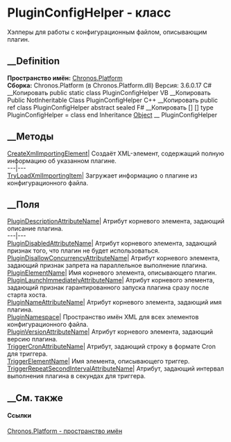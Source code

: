 # PluginConfigHelper - класс
Хэлперы для работы с конфигурационным файлом, описывающим плагин.
## __Definition
 **Пространство имён:** [Chronos.Platform](N_Chronos_Platform.htm)  
 **Сборка:** Chronos.Platform (в Chronos.Platform.dll) Версия: 3.6.0.17
C# __Копировать
     public static class PluginConfigHelper
VB __Копировать
     Public NotInheritable Class PluginConfigHelper
C++ __Копировать
     public ref class PluginConfigHelper abstract sealed
F# __Копировать
     [<AbstractClassAttribute>]
    [<SealedAttribute>]
    type PluginConfigHelper = class end
Inheritance
    [Object](https://learn.microsoft.com/dotnet/api/system.object) __ PluginConfigHelper
##  __Методы
[CreateXmlImportingElement](M_Chronos_Platform_PluginConfigHelper_CreateXmlImportingElement.htm)|
Создаёт XML-элемент, содержащий полную информацию об указанном плагине.  
---|---  
[TryLoadXmlImportingItem](M_Chronos_Platform_PluginConfigHelper_TryLoadXmlImportingItem.htm)|
Загружает информацию о плагине из конфигурационного файла.  
## __Поля
[PluginDescriptionAttributeName](F_Chronos_Platform_PluginConfigHelper_PluginDescriptionAttributeName.htm)|
Атрибут корневого элемента, задающий описание плагина.  
---|---  
[PluginDisabledAttributeName](F_Chronos_Platform_PluginConfigHelper_PluginDisabledAttributeName.htm)|
Атрибут корневого элемента, задающий признак того, что плагин не будет
использоваться.  
[PluginDisallowConcurrencyAttributeName](F_Chronos_Platform_PluginConfigHelper_PluginDisallowConcurrencyAttributeName.htm)|
Атрибут корневого элемента, задающий признак запрета на параллельное
выполнение плагина.  
[PluginElementName](F_Chronos_Platform_PluginConfigHelper_PluginElementName.htm)|
Имя корневого элемента, описывающего плагин.  
[PluginLaunchImmediatelyAttributeName](F_Chronos_Platform_PluginConfigHelper_PluginLaunchImmediatelyAttributeName.htm)|
Атрибут корневого элемента, задающий признак гарантированного запуска плагина
сразу после старта хоста.  
[PluginNameAttributeName](F_Chronos_Platform_PluginConfigHelper_PluginNameAttributeName.htm)|
Атрибут корневого элемента, задающий имя плагина.  
[PluginNamespace](F_Chronos_Platform_PluginConfigHelper_PluginNamespace.htm)|
Пространство имён XML для всех элементов конфигурационного файла.  
[PluginVersionAttributeName](F_Chronos_Platform_PluginConfigHelper_PluginVersionAttributeName.htm)|
Атрибут корневого элемента, задающий версию плагина.  
[TriggerCronAttributeName](F_Chronos_Platform_PluginConfigHelper_TriggerCronAttributeName.htm)|
Атрибут, задающий строку в формате Cron для триггера.  
[TriggerElementName](F_Chronos_Platform_PluginConfigHelper_TriggerElementName.htm)|
Имя элемента, описывающего триггер.  
[TriggerRepeatSecondIntervalAttributeName](F_Chronos_Platform_PluginConfigHelper_TriggerRepeatSecondIntervalAttributeName.htm)|
Атрибут, задающий интервал выполнения плагина в секундах для триггера.  
## __См. также
#### Ссылки
[Chronos.Platform - пространство имён](N_Chronos_Platform.htm)
